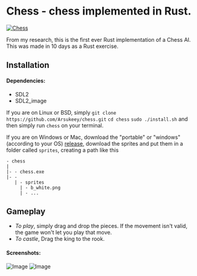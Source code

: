 # Chess - chess implemented in Rust.

[![Chess](https://img.shields.io/badge/Chess-v0.3.0-green.svg)]()

From my research, this is the first ever Rust implementation of a Chess AI. This was made in 10 days as a Rust exercise.

## Installation
#### Dependencies:
- SDL2
- SDL2_image

If you are on Linux or BSD, simply
`git clone https://github.com/Arsukeey/chess.git`
`cd chess`
`sudo ./install.sh`
and then simply run `chess` on your terminal.

If you are on Windows or Mac, 
download the "portable" or "windows" (according to your OS) [release](https://github.com/Arsukeey/chess/releases), download the sprites and put them in a folder called `sprites`, creating a path like this
```
- chess
|
|- - chess.exe
|- -
   | - sprites
     | - b_white.png
     | - ...
```

## Gameplay
- *To play*, simply drag and drop the pieces. If the movement isn't valid, the game won't let you play that move.
- *To castle*, Drag the king to the rook.

#### Screenshots:
![Image](https://imgur.com/BThE07k.png)
![Image](https://imgur.com/kOuPjfU.png)
